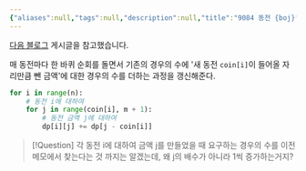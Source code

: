 ```yaml
---
{"aliases":null,"tags":null,"description":null,"title":"9084 동전 {boj}","created":"2023-08-28T11:21:06","updated":"2023-08-28T11:24:21","dg-publish":true,"permalink":"/docs/9084 동전 {boj}/","dgPassFrontmatter":true}
---
```


[다음 블로그](https://ddb8036631.github.io/boj/9084_%EB%8F%99%EC%A0%84/) 게시글을 참고했습니다.

매 동전마다 한 바퀴 순회를 돌면서 기존의 경우의 수에 '새 동전 `coin[i]`이 들어올 자리만큼 뺀 금액'에 대한 경우의 수를 더하는 과정을 갱신해준다.

```python
for i in range(n):
    # 동전 i에 대하여
    for j in range(coin[i], m + 1):
        # 동전 금액 j에 대하여 
        dp[i][j] += dp[j - coin[i]]
```

> [!Question] 각 동전 i에 대하여 금액 j를 만들었을 때 요구하는 경우의 수를 이전 메모에서 찾는다는 것 까지는 알겠는데, 왜 j의 배수가 아니라 1씩 증가하는거지?
